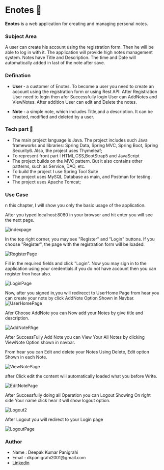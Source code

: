 <h1>Enotes 📔</h1>
<b>Enotes</b> is a web application for creating and managing personal notes.
<h3>Subject Area</h3>
<p>A user can create his account using the registration form. Then he will be able to log in with it. The application will provide high notes management system. Notes have Title and Description. The time and Date will automatically added in last of the note after save.</p>
<h3>Defination</h3>
<ul>
  <li><p><b>User - </b>a customer of Enotes. To become a user you need to create an account using the registration form or using Rest API. After Registration User need to login then afer Successfully login User can AddNotes and ViewNotes. After addition User can edit and Delete the notes.</p></li>
   <li><p><b>Note - </b>a simple note, which includes Title,and a description. It can be created, modified and deleted by a user.</p></li>
</ul>
<h3>Tech part 🚠</h3>
<ul>
  <li>The main project language is Java. The project includes such Java frameworks and libraries: Spring Data, Spring MVC, Spring Boot, Spring Security6. Also, the project uses Thymeleaf;</li>
  <li>To represent front part I HTML,CSS,BootStrap5 and JavaScript</li>
  <li>The project builds on the MVC pattern. But it also contains other patterns, such as Service, DAO, etc.</li>
  <li>To build the project I use Spring Tool Suite</li>
  <li>The project uses MySQL Database as main, and Postman for testing. </li>
  <li>The project uses Apache Tomcat;</li>
</ul>
<h3>Use Case</h3>
<p>
  n this chapter, I will show you only the basic usage of the application.

After you typed localhost:8080 in your browser and hit enter you will see the next page.
</p>

![indexpage](https://github.com/dkpanigrahi/Enotes/assets/169013062/4ddf2a94-913e-4378-87dd-fd5bca9d49f4)
<p>In the top right corner, you may see "Register" and "Login" buttons. If you choose "Register", the page with the registration form will be loaded.</p>

![RegisterPage](https://github.com/dkpanigrahi/Enotes/assets/169013062/6164861d-e2a2-4b34-9820-cece84405ed2)

Fill in the required fields and click "Login". Now you may sign in to the application using your credentials.if you do not have account then you can register fron hear also.

![LoginPage](https://github.com/dkpanigrahi/Enotes/assets/169013062/ca678e42-c2ec-4f53-9144-33449bd2acb9)

Now, after you signed in,you will redirecct to UserHome Page from hear you can create your note by click AddNote Option Shown in Navbar.
![UserHomePage](https://github.com/dkpanigrahi/Enotes/assets/169013062/df8f3578-986a-4827-8ff7-3117fbd35621)

Afer Choose AddNote you can Now add your Notes by give title and description.

![AddNotePAge](https://github.com/dkpanigrahi/Enotes/assets/169013062/08c0451f-18c2-4024-8931-b0712528b694)

<p>After SuccessFully Add Note you can View Your All Notes by clicking ViewNote Option shown in navbar.</p>
<p>From hear you can Edit and delete your Notes Using Delete, Edit option Shown in each Note.</p>

![ViewNotePage](https://github.com/dkpanigrahi/Enotes/assets/169013062/20db5947-07b0-4516-8301-ec64acd8747a)

<p>after Click edit the content will automatically loaded what you before Write.</p>


![EditNotePage](https://github.com/dkpanigrahi/Enotes/assets/169013062/8a04f44f-cd57-44dc-ae9a-7d5f8959ea25)

After Successfully doing all Operation you can Logout Showing On right side Your name click hear it will show logout option.


![Logout2](https://github.com/dkpanigrahi/Enotes/assets/169013062/7c6e97d8-e79e-417c-9ea9-ce4c232a6617)

After Logout you will redirect to your Login page


![LogoutPage](https://github.com/dkpanigrahi/Enotes/assets/169013062/02b8e496-df1f-4f8c-a23c-becd9341608b)

<h3>Author</h3>
<ul>
  <li>Name : Deepak Kumar Panigrahi</li>
  <li>Email : dkpanigrahi2001@gmail.com</li>
  <li><a href="https://www.linkedin.com/in/deepakkpanigrahi/">Linkedin</a></li>
</ul>





